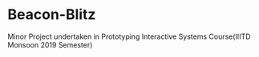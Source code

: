 # Beacon-Blitz
Minor Project undertaken in Prototyping Interactive Systems Course(IIITD Monsoon 2019 Semester)
